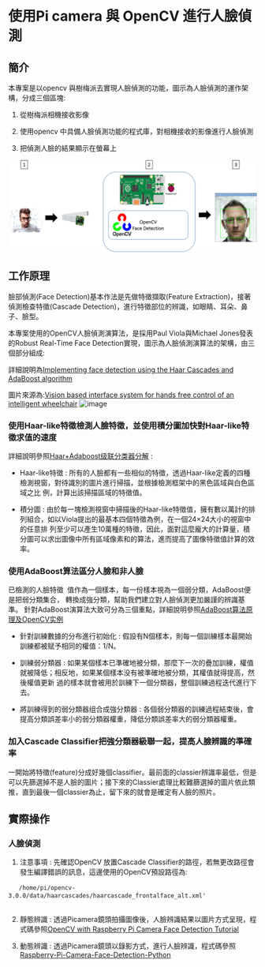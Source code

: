 # 使用Pi camera 與 OpenCV 進行人臉偵測

## 簡介

本專案是以opencv 與樹梅派去實現人臉偵測的功能，圖示為人臉偵測的運作架構，分成三個區塊:

1. 從樹梅派相機接收影像

2. 使用opencv 中具備人臉偵測功能的程式庫，對相機接收的影像進行人臉偵測 

3. 把偵測人臉的結果顯示在螢幕上

![image](https://github.com/MrLiuLiuLiu/RaspberryPi/blob/master/RaspberryPi%E4%BA%BA%E8%87%89%E5%81%B5%E6%B8%AC%E9%81%8B%E4%BD%9C%E6%9E%B6%E6%A7%8B.png)
 
## 工作原理

臉部偵測(Face Detection)基本作法是先做特徵擷取(Feature Extraction)，接著偵測檢查特徵(Cascade Detection)，進行特徵部位的辨識，如眼睛、耳朵、鼻子、臉型。

本專案使用的OpenCV人臉偵測演算法，是採用Paul Viola與Michael Jones發表的Robust Real-Time Face Detection實現，圖示為人臉偵測演算法的架構，由三個部分組成:

詳細說明為[Implementing face detection using the Haar Cascades and AdaBoost algorithm](https://hub.packtpub.com/implementing-face-detection-using-haar-cascades-adaboost-algorithm/)

圖片來源為:[Vision based interface system for hands free control of an intelligent wheelchair](https://link.springer.com/article/10.1186/1743-0003-6-33#Fig4)
![image](https://media.springernature.com/original/springer-static/image/art%3A10.1186%2F1743-0003-6-33/MediaObjects/12984_2008_Article_193_Fig4_HTML.jpg) 

### 使用Haar-like特徵檢測人臉特徵，並使用積分圖加快對Haar-like特徵求值的速度

詳細說明參照[Haar+Adaboost级联分类器分解](https://blog.csdn.net/lijihw_1022/article/details/51374073) : 

- Haar-like特徵 : 所有的人臉都有一些相似的特徵，透過Haar-like定義的四種檢測視窗，對待識別的圖片進行掃描，並根據檢測框架中的黑色區域與白色區域之比
  例，計算出該掃描區域的特徵值。
  
  
- 積分圖 : 由於每一塊檢測視窗中掃描後的Haar-like特徵值，擁有數以萬計的排列組合，如以Viola提出的最基本四個特徵為例，在一個24×24大小的視窗中的任意排
  列至少可以產生10萬種的特徵，因此，面對這麼龐大的計算量，積分圖可以求出圖像中所有區域像素和的算法，進而提高了圖像特徵值計算的效率。
  
### 使用AdaBoost算法區分人臉和非人臉

已檢測的人臉特徵  值作為一個樣本，每一份樣本視為一個弱分類，AdaBoost便是把弱分類集合， 轉換成強分類，幫助我們建立對人臉偵測更加嚴謹的辨識基準。
針對AdaBoost演算法大致可分為三個重點，詳細說明參照[AdaBoost算法原理及OpenCV实例](https://blog.csdn.net/dcrmg/article/details/53038993)

- 針對訓練數據的分布進行初始化 : 假設有N個樣本，則每一個訓練樣本最開始訓練都被赋予相同的權值：1/N。

- 訓練弱分類器 : 如果某個樣本已準確地被分類，那麼下一次的疊加訓練，權值就被降低；相反地，如果某個樣本没有被準確地被分類，其權值就得提高，然後權值更新 
  過的樣本就會被用於訓練下一個分類器，整個訓練過程迭代進行下去。
  
- 將訓練得到的弱分類器组合成強分類器 : 各個弱分類器的訓練過程結束後，會提高分類誤差率小的弱分類器權重，降低分類誤差率大的弱分類器權重。 

### 加入Cascade Classifier把強分類器級聯一起，提高人臉辨識的準確率

一開始將特徵(feature)分成好幾個classifier。最前面的classier辨識率最低，但是可以先篩選掉不是人臉的圖片；接下來的Classier處理比較難篩選掉的圖片依此類推，直到最後一個classier為止，留下來的就會是確定有人臉的照片。

## 實際操作

### 人臉偵測


1.	注意事項 : 先確認OpenCV 放置Cascade Classifier的路徑，若無更改路徑會發生編譯錯誤的訊息，這邊使用的OpenCV預設路徑為:
 ```
    /home/pi/opencv-3.0.0/data/haarcascades/haarcascade_frontalface_alt.xml'
    
```
2.	靜態辨識 : 透過Picamera鏡頭拍攝圖像後，人臉辨識結果以圖片方式呈現，程式碼參照[OpenCV with Raspberry Pi Camera Face Detection Tutorial](https://pythonprogramming.net/raspberry-pi-camera-opencv-face-detection-tutorial/) 

3.	動態辨識 : 透過Picamera鏡頭以錄影方式，進行人臉辨識，程式碼參照[Raspberry-Pi-Camera-Face-Detection-Python](https://github.com/AsankaD7/Raspberry-Pi-Camera-Face-Detection-Python/blob/master/faceDetectPiVideo.py) 
 

